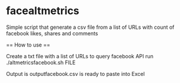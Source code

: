 facealtmetrics
==============

Simple script that generate a csv file from a list of URLs with count of facebook likes, shares and comments 

==  How to use ==

Create a txt file with a list of URLs to query facebook API
run ./altmetricsfacebook.sh FILE

Output is outputfacebook.csv is ready to paste into Excel


